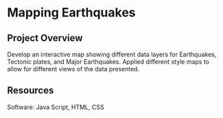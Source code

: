# Mapping Earthquakes

## Project Overview
Develop an interactive map showing different data layers for Earthquakes, Tectonic plates, and Major Earthquakes. Applied different style maps to allow for different views of the data presented. 

## Resources
Software: Java Script, HTML, CSS


